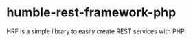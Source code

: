 humble-rest-framework-php
=========================

HRF is a simple library to easily create REST services with PHP.
